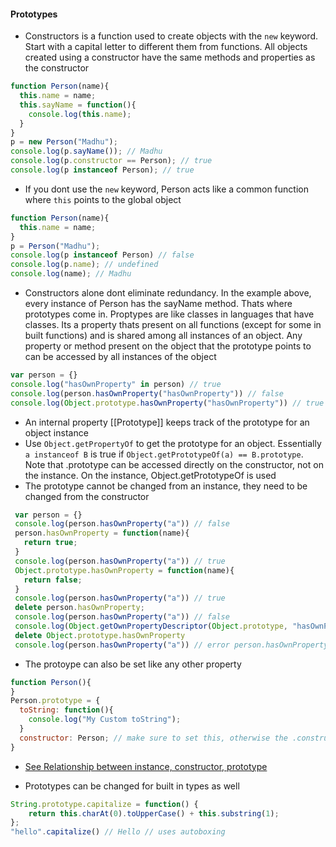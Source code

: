 #### Prototypes
* Constructors is a function used to create objects with the `new` keyword. Start with a capital letter to different them from functions. All objects created using a constructor have the same methods and properties as the constructor
```javascript
function Person(name){
  this.name = name;
  this.sayName = function(){
    console.log(this.name);
  }
}
p = new Person("Madhu");
console.log(p.sayName()); // Madhu
console.log(p.constructor == Person); // true
console.log(p instanceof Person); // true
```
* If you dont use the `new` keyword, Person acts like a common function where `this` points to the global object
```javascript
function Person(name){
  this.name = name;
}
p = Person("Madhu");
console.log(p instanceof Person) // false
console.log(p.name); // undefined
console.log(name); // Madhu
```
* Constructors alone dont eliminate redundancy. In the example above, every instance of Person has the sayName method. Thats where prototypes come in. Proptypes are like classes in languages that have classes. Its a property thats present on all functions (except for some in built functions) and is shared among all instances of an object. Any property or method present on the object that the prototype points to can be accessed by all instances of the object
```javascript
var person = {}
console.log("hasOwnProperty" in person) // true
console.log(person.hasOwnProperty("hasOwnProperty")) // false
console.log(Object.prototype.hasOwnProperty("hasOwnProperty")) // true
```
* An internal property [[Prototype]] keeps track of the prototype for an object instance
* Use `Object.getPropertyOf` to get the prototype for an object. Essentially `a instanceof B` is true if `Object.getPrototypeOf(a) == B.prototype`. Note that .prototype can be accessed directly on the constructor, not on the instance. On the instance, Object.getPrototypeOf is used
* The prototype cannot be changed from an instance, they need to be changed from the constructor
```javascript
 var person = {}
 console.log(person.hasOwnProperty("a")) // false
 person.hasOwnProperty = function(name){
   return true;
 }
 console.log(person.hasOwnProperty("a")) // true
 Object.prototype.hasOwnProperty = function(name){
   return false;
 }
 console.log(person.hasOwnProperty("a")) // true
 delete person.hasOwnProperty;
 console.log(person.hasOwnProperty("a")) // false
 console.log(Object.getOwnPropertyDescriptor(Object.prototype, "hasOwnProperty").configurable) // true // check if hasOwnProperty can be deleted
 delete Object.prototype.hasOwnProperty
 console.log(person.hasOwnProperty("a")) // error person.hasOwnProperty is not a function
```
* The protoype can also be set like any other property
```javascript
function Person(){
}
Person.prototype = {
  toString: function(){
    console.log("My Custom toString");
  }
  constructor: Person; // make sure to set this, otherwise the .constructor property will be set to Object instead of Person
}
```
* [See Relationship between instance, constructor, prototype](https://github.com/muralimadhu/oojs-notes/tree/master/chapter4-prototypes/Prototypes.jpeg)

* Prototypes can be changed for built in types as well
```javascript
String.prototype.capitalize = function() {
    return this.charAt(0).toUpperCase() + this.substring(1);
};
"hello".capitalize() // Hello // uses autoboxing
```  

